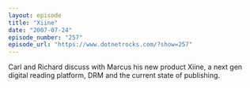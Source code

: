 ```yaml
---
layout: episode
title: "Xiine"
date: "2007-07-24"
episode_number: "257"
episode_url: "https://www.dotnetrocks.com/?show=257"
---
```


Carl and Richard discuss with Marcus his new product Xiine, a next gen digital reading platform, DRM and the current state of publishing.

